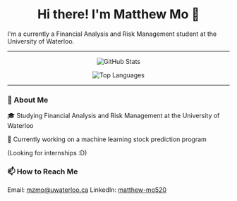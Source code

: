 <h1 align="center">Hi there! I'm Matthew Mo 👋</h1>



<div align="center style="background: url('https://wallpapers-clan.com/wp-content/uploads/2024/03/starfall-night-sky-mountains-aesthetic-gif-preview-desktop-wallpaper.gif'); background-size: cover; padding: 20px;"">

I'm a currently a Financial Analysis and Risk Management student at the University of Waterloo. 

<div align="center">



---

![GitHub Stats](https://github-readme-stats.vercel.app/api?username=MatthewMo520&count_private=true&show_icons=true&theme=rose_pine&icon_color=6a5acd&hide_border=true&line_height=28&custom_title=Contribution%20Statistics&count_private=true)

![Top Languages](https://github-readme-stats.vercel.app/api/top-langs?username=MatthewMo520&theme=rose_pine&hide_border=true&layout=compact&langs_count=10&card_width=333)
</div>

---

### 🌟 About Me
🎓 Studying Financial Analysis and Risk Management at the University of Waterloo

🔭 Currently working on a machine learning stock prediction program

(Looking for internships :D)

<!--- 🌱 Learning about [Topics or Technologies]
- 🤔 Seeking help with [Topics You Need Help With]
- 💬 Ask me about [Your Expertise or Interests]-->

### 📫 How to Reach Me
Email: mzmo@uwaterloo.ca
LinkedIn: [matthew-mo520](https://www.linkedin.com/in/matthew-mo520/)
<!--- Twitter: [Your Twitter Handle]-->

<!--### ⚡ Fun Fact
- [Your Fun Fact]-->

</div>
